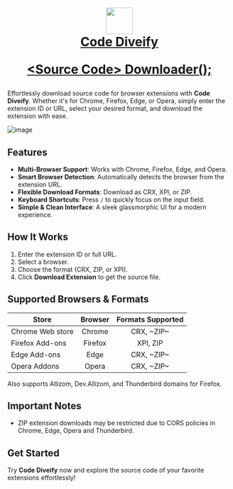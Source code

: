 <h1 align="center">

<a href="https://prem-k-r.github.io/CodeDiveify/"><img src="https://github.com/user-attachments/assets/b62e9244-673f-4d55-87b9-a0bf3aa100dd" width="60"></a>
<br>
[Code Diveify](https://prem-k-r.github.io/CodeDiveify/)

[&lt;Source Code&gt; Downloader();](https://prem-k-r.github.io/CodeDiveify/)
  
</h1>

Effortlessly download source code for browser extensions with **Code Diveify**. Whether it's for Chrome, Firefox, Edge, or Opera, simply enter the extension ID or URL, select your desired format, and download the extension with ease.

![image](https://github.com/user-attachments/assets/342eb4f6-27cf-47b8-ad95-8cc1a2e64ab6)

## Features

- **Multi-Browser Support**: Works with Chrome, Firefox, Edge, and Opera.
- **Smart Browser Detection**: Automatically detects the browser from the extension URL.
- **Flexible Download Formats**: Download as CRX, XPI, or ZIP.
- **Keyboard Shortcuts**: Press `/` to quickly focus on the input field.
- **Simple & Clean Interface**: A sleek glassmorphic UI for a modern experience.

## How It Works

1. Enter the extension ID or full URL.
2. Select a browser.
3. Choose the format (CRX, ZIP, or XPI).
4. Click **Download Extension** to get the source file.

## Supported Browsers & Formats

| Store            | Browser | Formats Supported |
| ---------------- | :-----: |:----------------: |
| Chrome Web store | Chrome  | CRX, ~ZIP~        |
| Firefox Add-ons  | Firefox | XPI, ZIP          |
| Edge Add-ons     | Edge    | CRX, ~ZIP~        |
| Opera Addons     | Opera   | CRX, ~ZIP~        |

Also supports Allizom, Dev.Allizom, and Thunderbird domains for Firefox.

## Important Notes

- ZIP extension downloads may be restricted due to CORS policies in Chrome, Edge, Opera and Thunderbird.

## Get Started

Try **Code Diveify** now and explore the source code of your favorite extensions effortlessly!
